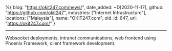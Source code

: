 %{
  blog: "https://okit247.com/news/",
  date_added: ~D[2020-11-17],
  github: "https://github.com/okit247",
  industries: ["Internet Infrastructure"],
  locations: ["Malaysia"],
  name: "OKiT247.com",
  old_id: 647,
  url: "https://okit247.com/"
}

---

Websocket deployments, intranet communications, web frontend using Phoenix Framework, client framework development.
